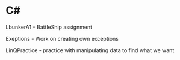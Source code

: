 # C#

LbunkerA1 - BattleShip assignment


Exeptions - Work on creating own exceptions


LinQPractice - practice with manipulating data to find what we want
